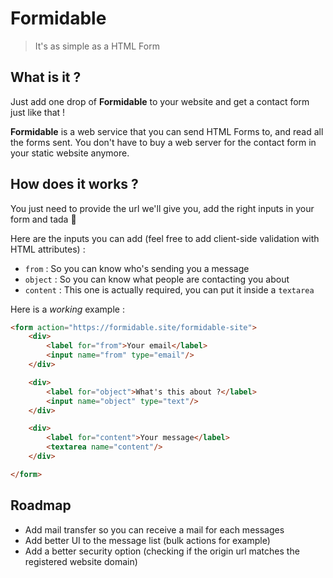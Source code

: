 # Formidable

> It's as simple as a HTML Form

## What is it ?

Just add one drop of **Formidable** to your website and get a contact form just like that !

**Formidable** is a web service that you can send HTML Forms to, and read all the forms sent. You don't have to buy a web server for the contact form in your static website anymore.

## How does it works ?

You just need to provide the url we'll give you, add the right inputs in your form and tada 🎉

Here are the inputs you can add (feel free to add client-side validation with HTML attributes) :

- `from` : So you can know who's sending you a message
- `object` : So you can know what people are contacting you about
- `content` : This one is actually required, you can put it inside a `textarea`

Here is a *working* example :

```html
<form action="https://formidable.site/formidable-site">
	<div>
		<label for="from">Your email</label>
		<input name="from" type="email"/>
	</div>

	<div>
		<label for="object">What's this about ?</label>
		<input name="object" type="text"/>
	</div>

	<div>
		<label for="content">Your message</label>
		<textarea name="content"/>
	</div>

</form>
```

## Roadmap

- Add mail transfer so you can receive a mail for each messages
- Add better UI to the message list (bulk actions for example)
- Add a better security option (checking if the origin url matches the registered website domain)
